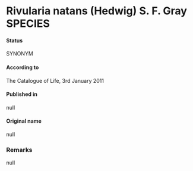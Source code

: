 Rivularia natans (Hedwig) S. F. Gray SPECIES
=======

#### Status
SYNONYM

#### According to
The Catalogue of Life, 3rd January 2011

#### Published in
null

#### Original name
null

### Remarks
null